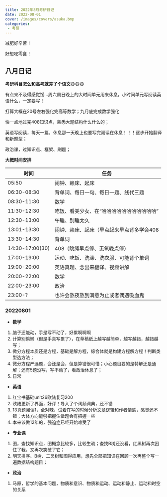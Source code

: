 ```yaml
---
title: 2022年8月考研日记
date: 2022-08-01
cover: /images/covers/asuka.bmp
categories:
 - 考研
---
```


减肥好辛苦！

好想吃零食！

<!-- more -->


## 八月日记

**考研科目怎么和高考就差了个语文**:mask::mask::mask:

有点来不及得感觉馁...周六周日晚上的大时间单元用来休息，小时间单元写阅读英语什么，一定要写！

打算大概在20号左右强化完高等数学；九月底完成数学强化

快一点地过完408知识点，熟悉大题结构什么什么的；

英语写阅读，每天一篇，休息那一天晚上也要写完阅读在休息！！！逐步开始翻译和新题型；

政治课，过知识点、框架、刷题；

**大概时间安排**

| 时间            | 任务                                       |
| --------------- | ------------------------------------------ |
| 05:50           | 闹钟、赖床、起床                           |
| 06:30-08:30     | 背单词、每日一句、每日一题、线代三题       |
| 08:30-11:30     | 数学                                       |
| 11:30-12:30     | 吃饭、看美少女、在“哈哈哈哈哈哈哈哈哈哈哈” |
| 12:30-13:00     | 午睡、别睡太久                             |
| 13:01-13:30     | 闹钟、赖床、起床（早点起来早点背多学会408  |
| 13:30-14:30     | 背单词                                     |
| 14:30-17:00(30) | 408（跳绳早点停、无氧晚点停）              |
| 17:00-19:00     | 运动、吃饭、洗澡、洗衣服、可能背个单词     |
| 19:00-20:00     | 英语真题、念出来翻译、视频讲解             |
| 20:00-22:00     | 数学                                       |
| 22:00-23:00     | 政治                                       |
| 23:00-?         | 也许会熬夜熬到满意为止或者偶遇吸血鬼       |

### 20220801

- **数学**

1. 脑子还能动，手是写不动了，好累啊啊啊
2. 计算别偷懒（但是手真写累了），在草稿纸上越写越简单，越写越错，越错越写；
3. 微分方程本质还是方程，基础是解方程，综合体就是构建方程解方程！判断类型选方法；
4. 微分方程严选题，会还是会，但是算错很可惜；小心题目要的是特解还是通解；还有5题没写，写不动了，看政治休息了；
5. 日常

- **英语**

1. 红宝书基础unit26欧陆复习200
2. 欧陆更新了界面，好评！导入了个词频词典，还不错
3. 13真题阅读1，全对辣，试着在写的时候分析文章逻辑和作者情感，感觉还不错；大体方向能够把握住做题会有把握一些
4. 本来该做12年的，强迫症已经开始难受了

- **专业课**

1. 图，查找知识点，图概念比较多，比较生疏；查找B树还没看，红黑树再次困住了我，又再次突破了它；
2. 明天排序、B树、二叉树和图得应用，想先全部把知识在回顾一次再整个写一遍数据结构题目；

- **政治**

1. 马原，哲学的基本问题，物质和意识、物质和运动、运动和静止、运动和时空的关系